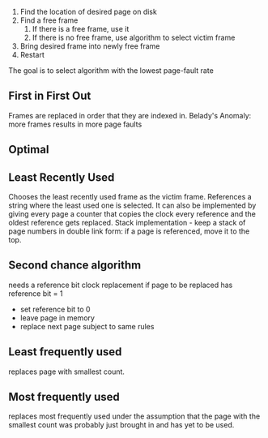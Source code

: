 
1. Find the location of desired page on disk
2. Find a free frame
	1. If there is a free frame, use it
	2. If there is no free frame, use algorithm to select victim frame
3. Bring desired frame into newly free frame
4. Restart

The goal is to select algorithm with the lowest page-fault rate


## First in First Out
Frames are replaced in order that they are indexed in. 
Belady's Anomaly: more frames results in more page faults

## Optimal

## Least Recently Used
Chooses the least recently used frame as the victim frame. 
References a string where the least used one is selected. It can also be implemented by giving every page a counter that copies the clock every reference and the oldest reference gets replaced. 
Stack implementation - keep a stack of page numbers in double link form: 
if a page is referenced, move it to the top. 

## Second chance algorithm
needs a reference bit
clock replacement
if page to be replaced has reference bit = 1
- set reference bit to 0
- leave page in memory
- replace next page subject to same rules


## Least frequently used
replaces page with smallest count. 

## Most frequently used
replaces most frequently used under the assumption that the page with the smallest count was probably just brought in and has yet to be used. 